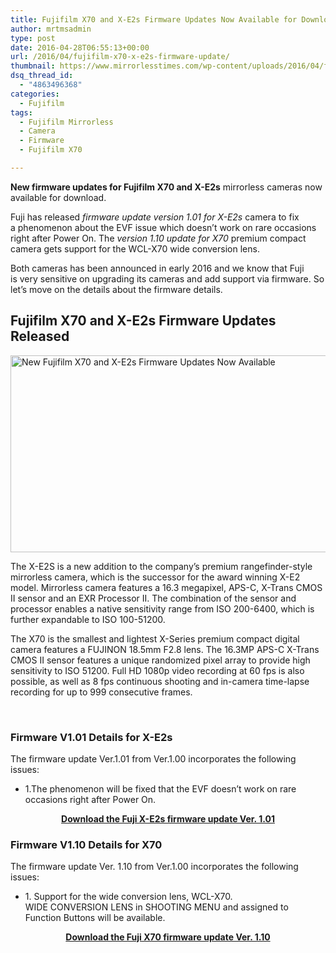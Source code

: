 ```yaml
---
title: Fujifilm X70 and X-E2s Firmware Updates Now Available for Download
author: mrtmsadmin
type: post
date: 2016-04-28T06:55:13+00:00
url: /2016/04/fujifilm-x70-x-e2s-firmware-update/
thumbnail: https://www.mirrorlesstimes.com/wp-content/uploads/2016/04/fujifilm-x70-x-e2s-firmware-update.jpg
dsq_thread_id:
  - "4863496368"
categories:
  - Fujifilm
tags:
  - Fujifilm Mirrorless
  - Camera
  - Firmware
  - Fujifilm X70

---
```

**New firmware updates for Fujifilm X70 and X-E2s** mirrorless cameras now available for download.

Fuji has released _firmware update version 1.01 for X-E2s_ camera to fix a phenomenon about the EVF issue which doesn’t work on rare occasions right after Power On. The _version 1.10 update for X70_ premium compact camera gets support for the WCL-X70 wide conversion lens.

Both cameras has been announced in early 2016 and we know that Fuji is very sensitive on upgrading its cameras and add support via firmware. So let&#8217;s move on the details about the firmware details. <!--more-->

## Fujifilm X70 and X-E2s Firmware Updates Released

<img class="alignnone wp-image-169 size-full" title="New Fujifilm X70 and X-E2s Firmware Updates Now Available " src="https://i2.wp.com/www.mirrorlesstimes.com/wp-content/uploads/2016/04/fujifilm-x70-x-e2s-firmware-update.jpg?resize=600%2C315&#038;ssl=1" alt="New Fujifilm X70 and X-E2s Firmware Updates Now Available " width="600" height="315" srcset="https://i2.wp.com/www.mirrorlesstimes.com/wp-content/uploads/2016/04/fujifilm-x70-x-e2s-firmware-update.jpg?w=1024&ssl=1 1024w, https://i2.wp.com/www.mirrorlesstimes.com/wp-content/uploads/2016/04/fujifilm-x70-x-e2s-firmware-update.jpg?resize=300%2C158&ssl=1 300w, https://i2.wp.com/www.mirrorlesstimes.com/wp-content/uploads/2016/04/fujifilm-x70-x-e2s-firmware-update.jpg?resize=768%2C404&ssl=1 768w" sizes="(max-width: 600px) 100vw, 600px" data-recalc-dims="1" /> 

The X-E2S is a new addition to the company’s premium rangefinder-style mirrorless camera, which is the successor for the award winning X-E2 model. Mirrorless camera features a 16.3 megapixel, APS-C, X-Trans CMOS II sensor and an EXR Processor II. The combination of the sensor and processor enables a native sensitivity range from ISO 200-6400, which is further expandable to ISO 100-51200.

The X70 is the smallest and lightest X-Series premium compact digital camera features a FUJINON 18.5mm F2.8 lens. The 16.3MP APS-C X-Trans CMOS II sensor features a unique randomized pixel array to provide high sensitivity to ISO 51200. Full HD 1080p video recording at 60 fps is also possible, as well as 8 fps continuous shooting and in-camera time-lapse recording for up to 999 consecutive frames.

&nbsp;

### Firmware V1.01 Details for X-E2s

The firmware update Ver.1.01 from Ver.1.00 incorporates the following issues:

<ul class="noteListB01">
  <li>
    <span class="pointer">1.</span>The phenomenon will be fixed that the EVF doesn’t work on rare occasions right after Power On.
  </li>
</ul>

<p style="text-align: center;">
  <strong><a href="http://www.fujifilm.com/support/digital_cameras/software/firmware/x/xe2s/index.html" target="_blank">Download the Fuji X-E2s firmware update Ver. 1.01</a></strong>
</p>

### Firmware V1.10 Details for X70

The firmware update Ver. 1.10 from Ver.1.00 incorporates the following issues:

<ul class="noteListB01">
  <li>
    1. Support for the wide conversion lens, WCL-X70.<br /> WIDE CONVERSION LENS in SHOOTING MENU and assigned to Function Buttons will be available.
  </li>
</ul>

<p style="text-align: center;">
  <strong><a href="http://www.fujifilm.com/support/digital_cameras/software/firmware/x/x70/" target="_blank">Download the Fuji X70 firmware update Ver. 1.10</a></strong>
</p>

&nbsp;
